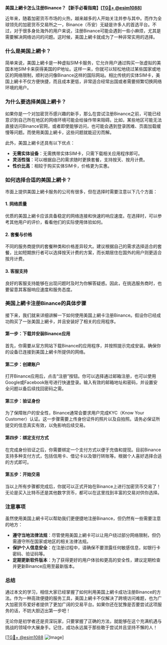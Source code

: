 **美国上網卡怎么注册Binance？【新手必看指南】[[TG💪+ @esim1088](https://t.me/s/esim1088)]**

近年来，随着加密货币市场的火热，越来越多的人开始关注并参与其中。而作为全球领先的加密货币交易所之一，Binance（币安）无疑是许多人的首选平台。不过，对于很多身处海外的用户来说，注册Binance可能会遇到一些小麻烦，尤其是需要解决网络访问的问题。这时候，美国上網卡就成为了一种非常实用的选择。

### **什么是美国上網卡？**

简单来说，美国上網卡是一种虚拟SIM卡服务，它允许用户通过购买一张虚拟的美国本地SIM卡来获得美国的IP地址。这样一来，你就可以轻松地绕过某些国家或地区的网络限制，顺利访问像Binance这样的国际网站。相比传统的实体SIM卡，美国上網卡不仅方便快捷，而且成本更低，非常适合经常出国或者需要频繁切换网络环境的用户。

### **为什么要选择美国上網卡？**

如果你是一个对加密货币感兴趣的新手，那么在尝试注册Binance之前，可能已经意识到自己所在地区的网络环境可能会给操作带来阻碍。比如，某些地区可能无法直接访问Binance官网，或者即使能够访问，也可能会遇到登录困难、页面加载缓慢等问题。而使用美国上網卡，这些问题就能迎刃而解。

此外，美国上網卡还具有以下优点：
- **无需实体设备**：无需携带实体SIM卡，只需下载相关应用程序即可。
- **灵活性强**：可以根据自己的需求随时更换套餐，支持按天、按月计费。
- **性价比高**：相较于购买实体SIM卡，价格更为实惠。

### **如何选择合适的美国上網卡？**

市面上提供美国上網卡服务的公司有很多，但在选择时需要注意以下几个方面：

#### **1. 网络质量**
优质的美国上網卡应该具备稳定的网络连接和快速的响应速度。在选择时，可以参考其他用户的评价，看看他们的实际使用体验如何。

#### **2. 套餐与价格**
不同的服务商提供的套餐种类和价格差异较大。建议根据自己的需求选择适合的套餐，比如短期旅行者可以选择按天计费的方案，而长期居住在国外的用户则更适合按月计费。

#### **3. 客服支持**
良好的客服支持能够在出现问题时及时为你解答疑惑。因此，在挑选服务商时，也要留意其客服响应速度和服务态度。

### **美国上網卡注册Binance的具体步骤**

接下来，我们就来详细讲解一下如何使用美国上網卡注册Binance。假设你已经成功购买了一张美国上網卡，并且安装好了相关的应用程序。

#### **第一步：下载并安装Binance应用**
首先，你需要从官方网站下载Binance的应用程序，并按照提示完成安装。确保你的设备已连接到美国上網卡所提供的网络。

#### **第二步：创建账户**
打开Binance应用后，点击“注册”按钮。你可以选择通过邮箱注册，也可以使用Google或Facebook账号进行快速登录。输入有效的邮箱地址和密码，并设置安全问题以备后续找回密码之需。

#### **第三步：验证身份**
为了保障账户的安全性，Binance通常会要求用户完成KYC（Know Your Customer）认证。这一步骤需要上传身份证件的照片以及自拍照。请务必保证所提交的信息真实有效，以免影响后续交易。

#### **第四步：绑定支付方式**
在完成身份验证之后，你需要绑定一个支付方式以便于充值和提现。目前Binance支持多种支付方式，包括信用卡、借记卡以及银行转账等。根据个人喜好选择合适的方式即可。

#### **第五步：开始交易**
当以上所有步骤都完成后，你就可以正式开始在Binance上进行加密货币交易了！无论是买入比特币还是其他数字货币，都可以在这里找到丰富的交易对供你选择。

### **注意事项**

虽然使用美国上網卡可以帮助我们更便捷地注册Binance，但仍然有一些需要注意的地方：

- **遵守当地法律法规**：尽管使用美国上網卡可以让用户绕过部分网络限制，但仍需遵守所在国家或地区的相关法律法规。
- **保护个人信息安全**：在注册过程中，请确保不要泄露任何敏感信息，如银行卡密码、验证码等。
- **定期更新软件版本**：为了获得更好的用户体验和更高的安全性，建议定期检查并更新Binance应用至最新版本。

### **总结**

通过本文的学习，相信大家已经掌握了如何利用美国上網卡成功注册Binance的方法。作为一种高效便捷的服务工具，美国上網卡不仅解决了跨境访问难题，也为广大加密货币爱好者提供了更加广阔的交易平台。如果你还在犹豫是否要尝试这项服务的话，不妨大胆迈出第一步吧！

无论你是初学者还是资深玩家，只要掌握了正确的方法，就能够在这个充满机遇与挑战的领域中大展身手。记住，成功永远属于那些敢于尝试并且坚持不懈的人！

[[TG💪+ @esim1088](https://t.me/s/esim1088) ![Image](https://i.postimg.cc/4NQfJmqS/Snipaste-2025-05-13-00-14-12.png)]